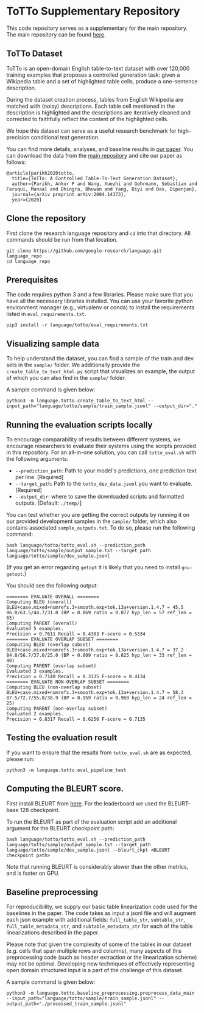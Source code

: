 # ToTTo Supplementary Repository

This code repository serves as a supplementary for the main repository. The main repository can be found [here](https://github.com/google-research-datasets/ToTTo/).

## ToTTo Dataset

ToTTo is an open-domain English table-to-text dataset with over 120,000 training examples that proposes a controlled generation task: given a Wikipedia table and a set of highlighted table cells, produce a one-sentence description.

During the dataset creation process, tables from English Wikipedia are matched with (noisy) descriptions. Each table cell mentioned in the description is highlighted and the descriptions are iteratively cleaned and corrected to faithfully reflect the content of the highlighted cells.

We hope this dataset can serve as a useful research benchmark for high-precision conditional text generation.

You can find more details, analyses, and baseline results in [our paper](https://arxiv.org/abs/2004.14373). You can download the data from the [main repository](https://github.com/google-research-datasets/ToTTo/) and cite our paper as follows:

```
@article{parikh2020totto,
  title={ToTTo: A Controlled Table-To-Text Generation Dataset},
  author={Parikh, Ankur P and Wang, Xuezhi and Gehrmann, Sebastian and Faruqui, Manaal and Dhingra, Bhuwan and Yang, Diyi and Das, Dipanjan},
  journal={arXiv preprint arXiv:2004.14373},
  year={2020}
```

## Clone the repository
First clone the research language repository and `cd` into that directory. All
commands should be run from that location.

```
git clone https://github.com/google-research/language.git language_repo
cd language_repo
```

## Prerequisites

The code requires python 3 and a few libraries. Please make sure that you have all the necessary libraries installed. You can use your favorite python environment manager (e.g., virtualenv or conda) to install the requirements listed in `eval_requirements.txt`.
```
pip3 install -r language/totto/eval_requirements.txt
```



## Visualizing sample data

To help understand the dataset, you can find a sample of the train and dev sets in the `sample/` folder. We additionally provide the `create_table_to_text_html.py` script that visualizes an example, the output of which you can also find in the `sample/` folder.

A sample command is given below:

```
python3 -m language.totto.create_table_to_text_html --input_path="language/totto/sample/train_sample.jsonl" --output_dir="."
```

## Running the evaluation scripts locally

To encourage comparability of results between different systems, we encourage researchers to evaluate their systems using the scripts provided in this repository. For an all-in-one solution, you can call `totto_eval.sh` with the following arguments:

- `--prediction_path`: Path to your model's predictions, one prediction text per line. [Required]
- `--target_path`: Path to the `totto_dev_data.jsonl` you want to evaluate. [Required]
- `--output_dir`: where to save the downloaded scripts and formatted outputs. [Default: `./temp/`]


You can test whether you are getting the correct outputs by running it on our provided development samples in the `sample/` folder, which also contains associated `sample_outputs.txt`. To do so, please run the following command:

```
bash language/totto/totto_eval.sh --prediction_path language/totto/sample/output_sample.txt --target_path language/totto/sample/dev_sample.jsonl
```
(If you get an error regarding `getopt` it is likely that you need to install `gnu-getopt`.)

You should see the following output:

```
======== EVALUATE OVERALL ========
Computing BLEU (overall)
BLEU+case.mixed+numrefs.3+smooth.exp+tok.13a+version.1.4.7 = 45.5 86.0/63.5/44.7/31.0 (BP = 0.869 ratio = 0.877 hyp_len = 57 ref_len = 65)
Computing PARENT (overall)
Evaluated 5 examples.
Precision = 0.7611 Recall = 0.4383 F-score = 0.5334
======== EVALUATE OVERLAP SUBSET ========
Computing BLEU (overlap subset)
BLEU+case.mixed+numrefs.3+smooth.exp+tok.13a+version.1.4.7 = 37.2 84.8/56.7/37.0/25.0 (BP = 0.809 ratio = 0.825 hyp_len = 33 ref_len = 40)
Computing PARENT (overlap subset)
Evaluated 3 examples.
Precision = 0.7140 Recall = 0.3135 F-score = 0.4134
======== EVALUATE NON-OVERLAP SUBSET ========
Computing BLEU (non-overlap subset)
BLEU+case.mixed+numrefs.3+smooth.exp+tok.13a+version.1.4.7 = 58.3 87.5/72.7/55.0/38.9 (BP = 0.959 ratio = 0.960 hyp_len = 24 ref_len = 25)
Computing PARENT (non-overlap subset)
Evaluated 2 examples.
Precision = 0.8317 Recall = 0.6256 F-score = 0.7135
```

## Testing the evaluation result

If you want to ensure that the results from `totto_eval.sh` are as expected, please run:

```
python3 -m language.totto.eval_pipeline_test
```

## Computing the BLEURT score.

First install BLEURT from [here](https://github.com/google-research/bleurt). For the leaderboard we used the BLEURT-base 128 checkpoint.

To run the BLEURT as part of the evaluation script add an additional argument for the BLEURT checkpoint path:

```
bash language/totto/totto_eval.sh --prediction_path language/totto/sample/output_sample.txt --target_path language/totto/sample/dev_sample.jsonl --bleurt_ckpt <BLEURT checkpoint path>
```

Note that running BLEURT is considerably slower than the other metrics, and is faster on GPU.


## Baseline preprocessing
For reproducibility, we supply our basic table linearization code used for the baselines in the paper. The code takes as input a jsonl file and will augment each json example with additional fields: `full_table_str`, `subtable_str`, `full_table_metadata_str`, and `subtable_metadata_str` for each of the table linearizations described in the paper.

Please note that given the complexity of some of the tables in our dataset (e.g. cells that span multiple rows and columns), many aspects of this preprocessing code (such as header extraction or the linearization scheme) may not be optimal. Developing new techniques of effectively representing open domain structured input is a part of the challenge of this dataset.

A sample command is given below:

```
python3 -m language.totto.baseline_preprocessing.preprocess_data_main --input_path="language/totto/sample/train_sample.jsonl" --output_path="./processed_train_sample.jsonl"
```
